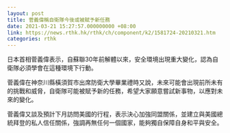 ```yaml
---
layout: post
title: 菅義偉稱自衛隊今後或被賦予新任務
date: 2021-03-21 15:27:57.000000000 +08:00
link: https://news.rthk.hk/rthk/ch/component/k2/1581724-20210321.htm
categories: rthk
---
```


日本首相菅義偉表示，自蘇聯30年前解體以來，安全環境出現重大變化，認為自衛隊必須學會在這種環境下行動。

菅義偉在神奈川縣橫須賀市出席防衛大學畢業禮時又說，未來可能會出現前所未有的挑戰和威脅，自衛隊可能被賦予新的任務，希望大家願意嘗試新事物，以應對未來的變化。

菅義偉又談及預計下月訪問美國的行程，表示決心加強同盟關係，並建立與美國總統拜登的私人信任關係，強調再無任何一個國家，能夠獨自保障自身和平與安全。
